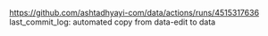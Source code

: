 https://github.com/ashtadhyayi-com/data/actions/runs/4515317636
last_commit_log: automated copy from data-edit to data